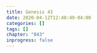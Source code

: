 ```yaml
---
title: Genesis 43
date: 2020-04-12T12:40:49-04:00
categories: []
tags: []
chapter: "043"
inprogress: false
---
```


